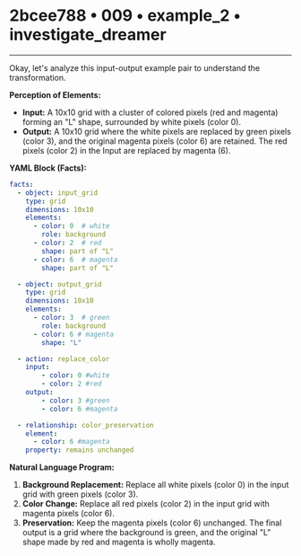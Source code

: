 # 2bcee788 • 009 • example_2 • investigate_dreamer

---
Okay, let's analyze this input-output example pair to understand the transformation.

**Perception of Elements:**

*   **Input:** A 10x10 grid with a cluster of colored pixels (red and magenta) forming an "L" shape, surrounded by white pixels (color 0).
*   **Output:** A 10x10 grid where the white pixels are replaced by green pixels (color 3), and the original magenta pixels (color 6) are retained. The red pixels (color 2) in the Input are replaced by magenta (6).

**YAML Block (Facts):**



```yaml
facts:
  - object: input_grid
    type: grid
    dimensions: 10x10
    elements:
      - color: 0  # white
        role: background
      - color: 2  # red
        shape: part of "L"
      - color: 6  # magenta
        shape: part of "L"

  - object: output_grid
    type: grid
    dimensions: 10x10
    elements:
      - color: 3  # green
        role: background
      - color: 6 # magenta
        shape: "L"

  - action: replace_color
    input:
        - color: 0 #white
        - color: 2 #red
    output:
        - color: 3 #green
        - color: 6 #magenta

  - relationship: color_preservation
    element:
      - color: 6 #magenta
    property: remains unchanged
```



**Natural Language Program:**

1.  **Background Replacement:** Replace all white pixels (color 0) in the input grid with green pixels (color 3).
2.  **Color Change:** Replace all red pixels (color 2) in the input grid with magenta pixels (color 6).
3.   **Preservation:** Keep the magenta pixels (color 6) unchanged.
The final output is a grid where the background is green, and the original "L" shape made by red and magenta is wholly magenta.

